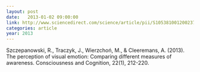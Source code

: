 ```yaml
---
layout: post
date:   2013-01-02 09:00:00
link: http://www.sciencedirect.com/science/article/pii/S1053810012002371?via%3Dihub
categories: article
year: 2013
---
```


Szczepanowski, R., Traczyk, J., Wierzchoń, M., & Cleeremans, A. (2013). The perception of visual emotion: Comparing different measures of awareness. Consciousness and Cognition, 22(1), 212-220.
